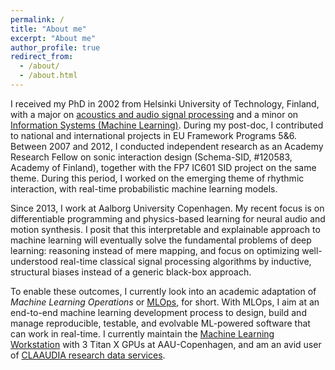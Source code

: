 ```yaml
---
permalink: /
title: "About me"
excerpt: "About me"
author_profile: true
redirect_from: 
  - /about/
  - /about.html
---
```


I received my PhD in 2002 from Helsinki University of Technology, Finland, with a major on [acoustics and audio signal processing](http://legacy.spa.aalto.fi/) and a minor on [Information Systems (Machine Learning)](http://www.cis.hut.fi/). During my post-doc, I contributed to national and international projects in EU Framework Programs 5&6. Between 2007 and 2012, I conducted independent research as an Academy Research Fellow on sonic interaction design (Schema-SID, #120583, Academy of Finland), together with the FP7 IC601 SID project on the same theme. During this period, I worked on the emerging theme of rhythmic interaction, with real-time probabilistic machine learning models.


Since 2013, I work at Aalborg University Copenhagen. My recent focus is on differentiable programming and physics-based learning for neural audio and motion synthesis. I posit that this interpretable and explainable approach to machine learning will eventually solve the fundamental problems of deep learning: reasoning instead of mere mapping, and focus on optimizing well-understood real-time classical signal processing algorithms by inductive, structural biases instead of a generic black-box approach. 

To enable these outcomes, I currently look into an academic adaptation of *Machine Learning Operations* or [MLOps](https://ml-ops.org), for short. With MLOps, I aim at an end-to-end machine learning development process to design, build and manage reproducible, testable, and evolvable ML-powered software that can work in real-time. I currently maintain the  [Machine Learning Workstation](https://aalborg-university.gitbook.io/machine-learning-workstation) with 3 Titan X GPUs at AAU-Copenhagen, and am an avid user of [CLAAUDIA research data services](https://www.claaudia.aau.dk/).

